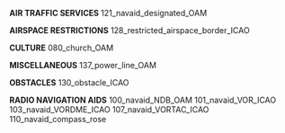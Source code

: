 **AIR TRAFFIC SERVICES**
	121_navaid_designated_OAM

**AIRSPACE RESTRICTIONS**
	128_restricted_airspace_border_ICAO

**CULTURE**
	080_church_OAM

**MISCELLANEOUS**
	137_power_line_OAM

**OBSTACLES**
	130_obstacle_ICAO

**RADIO NAVIGATION AIDS**
	100_navaid_NDB_OAM
	101_navaid_VOR_ICAO
	103_navaid_VORDME_ICAO
	107_navaid_VORTAC_ICAO
	110_navaid_compass_rose